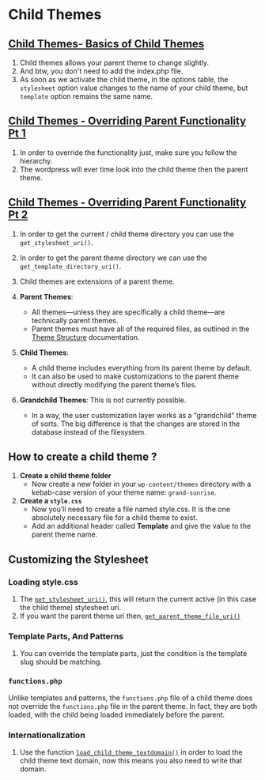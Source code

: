 # Child Themes

## [Child Themes- Basics of Child Themes](https://www.youtube.com/watch?v=0VZhNqhPePc)
1. Child themes allows your parent theme to change slightly.
2. And btw, you don't need to add the index.php file.
3. As soon as we activate the child theme, in the options table, the `stylesheet` option value changes to the name of your child theme, but `template` option remains the same name.

## [Child Themes - Overriding Parent Functionality Pt 1](https://www.youtube.com/watch?v=4xI1H0jhxYk)
1. In order to override the functionality just, make sure you follow the hierarchy.
2. The wordpress will ever time look into the child theme then the parent theme.

## [Child Themes - Overriding Parent Functionality Pt 2](https://www.youtube.com/watch?v=kIoJLXf5q0I)
1. In order to get the current / child theme directory you can use the `get_stylesheet_uri()`.
2. In order to get the parent theme directory we can use the `get_template_directory_uri()`.


1. Child themes are extensions of a parent theme.
2. **Parent Themes**: 
    - All themes—unless they are specifically a child theme—are technically parent themes. 
    - Parent themes must have all of the required files, as outlined in the [Theme Structure](https://developer.wordpress.org/themes/core-concepts/theme-structure/) documentation.
3. **Child Themes**:
    - A child theme includes everything from its parent theme by default.
    - It can also be used to make customizations to the parent theme without directly modifying the parent theme’s files. 
4. **Grandchild Themes**: This is not currently possible.
    - In a way, the user customization layer works as a “grandchild” theme of sorts. The big difference is that the changes are stored in the database instead of the filesystem.

## How to create a child theme ?
1. **Create a child theme folder**
    - Now create a new folder in your `wp-content/themes` directory with a kebab-case version of your theme name: `grand-sunrise`.
2. **Create a `style.css`**
    - Now you’ll need to create a file named style.css. It is the one absolutely necessary file for a child theme to exist.
    - Add an additional header called **Template** and give the value to the parent theme name.

## Customizing the Stylesheet
### Loading style.css
1. The [`get_stylesheet_uri()`](https://developer.wordpress.org/reference/functions/get_stylesheet_uri/), this will return the current active (in this case the child theme) stylesheet uri.
2. If you want the parent theme uri then, [`get_parent_theme_file_uri()`](https://developer.wordpress.org/reference/functions/get_parent_theme_file_uri/)

### Template Parts, And Patterns
1. You can override the template parts, just the condition is the template slug should be matching.

### `functions.php`
Unlike templates and patterns, the `functions.php` file of a child theme does not override the `functions.php` file in the parent theme. In fact, they are both loaded, with the child being loaded immediately before the parent.

### Internationalization
1. Use the function [`load_child_theme_textdomain()`](https://developer.wordpress.org/reference/functions/load_child_theme_textdomain/) in order to load the child theme text domain, now this means you also need to write that domain.
